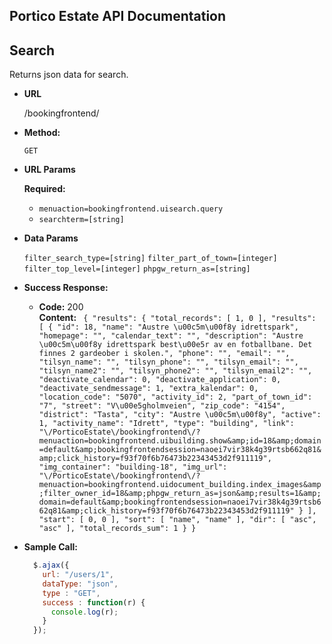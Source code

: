 ## Portico Estate API Documentation

**Search**
----
  Returns json data for search.

* **URL**

  /bookingfrontend/

* **Method:**

  `GET`
  
*  **URL Params**

   **Required:**
   
    - `menuaction=bookingfrontend.uisearch.query`
    - `searchterm=[string]`
   

* **Data Params**

  `filter_search_type=[string]`
  `filter_part_of_town=[integer]`
  `filter_top_level=[integer]`
  `phpgw_return_as=[string]`

* **Success Response:**

  * **Code:** 200 <br />
    **Content:** 
`
 {
  "results": {
    "total_records": [
      1,
      0
    ],
    "results": [
      {
        "id": 18,
        "name": "Austre \u00c5m\u00f8y idrettspark",
        "homepage": "",
        "calendar_text": "",
        "description": "Austre \u00c5m\u00f8y idrettspark best\u00e5r av en fotballbane. Det finnes 2 gardeober i skolen.",
        "phone": "",
        "email": "",
        "tilsyn_name": "",
        "tilsyn_phone": "",
        "tilsyn_email": "",
        "tilsyn_name2": "",
        "tilsyn_phone2": "",
        "tilsyn_email2": "",
        "deactivate_calendar": 0,
        "deactivate_application": 0,
        "deactivate_sendmessage": 1,
        "extra_kalendar": 0,
        "location_code": "5070",
        "activity_id": 2,
        "part_of_town_id": "7",
        "street": "V\u00e5gholmveien",
        "zip_code": "4154",
        "district": "Tasta",
        "city": "Austre \u00c5m\u00f8y",
        "active": 1,
        "activity_name": "Idrett",
        "type": "building",
        "link": "\/PorticoEstate\/bookingfrontend\/?menuaction=bookingfrontend.uibuilding.show&amp;id=18&amp;domain=default&amp;bookingfrontendsession=naoei7vir38k4g39rtsb662q81&amp;click_history=f93f70f6b76473b22343453d2f911119",
        "img_container": "building-18",
        "img_url": "\/PorticoEstate\/bookingfrontend\/?menuaction=bookingfrontend.uidocument_building.index_images&amp;filter_owner_id=18&amp;phpgw_return_as=json&amp;results=1&amp;domain=default&amp;bookingfrontendsession=naoei7vir38k4g39rtsb662q81&amp;click_history=f93f70f6b76473b22343453d2f911119"
      }
    ],
    "start": [
      0,
      0
    ],
    "sort": [
      "name",
      "name"
    ],
    "dir": [
      "asc",
      "asc"
    ],
    "total_records_sum": 1
  }
}`

* **Sample Call:**

  ```javascript
    $.ajax({
      url: "/users/1",
      dataType: "json",
      type : "GET",
      success : function(r) {
        console.log(r);
      }
    });
  ```
